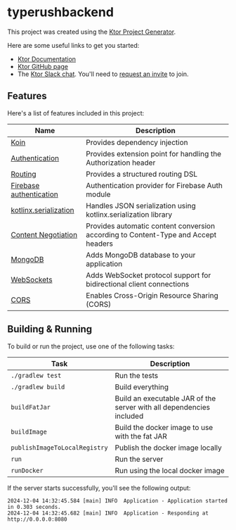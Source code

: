 # typerushbackend

This project was created using the [Ktor Project Generator](https://start.ktor.io).

Here are some useful links to get you started:

- [Ktor Documentation](https://ktor.io/docs/home.html)
- [Ktor GitHub page](https://github.com/ktorio/ktor)
- The [Ktor Slack chat](https://app.slack.com/client/T09229ZC6/C0A974TJ9). You'll need to [request an invite](https://surveys.jetbrains.com/s3/kotlin-slack-sign-up) to join.

## Features

Here's a list of features included in this project:

| Name                                                                      | Description                                                                        |
| ---------------------------------------------------------------------------|------------------------------------------------------------------------------------ |
| [Koin](https://start.ktor.io/p/koin)                                      | Provides dependency injection                                                      |
| [Authentication](https://start.ktor.io/p/auth)                            | Provides extension point for handling the Authorization header                     |
| [Routing](https://start.ktor.io/p/routing)                                | Provides a structured routing DSL                                                  |
| [Firebase authentication](https://start.ktor.io/p/firebase-auth-provider) | Authentication provider for Firebase Auth module                                   |
| [kotlinx.serialization](https://start.ktor.io/p/kotlinx-serialization)    | Handles JSON serialization using kotlinx.serialization library                     |
| [Content Negotiation](https://start.ktor.io/p/content-negotiation)        | Provides automatic content conversion according to Content-Type and Accept headers |
| [MongoDB](https://start.ktor.io/p/mongodb)                                | Adds MongoDB database to your application                                          |
| [WebSockets](https://start.ktor.io/p/ktor-websockets)                     | Adds WebSocket protocol support for bidirectional client connections               |
| [CORS](https://start.ktor.io/p/cors)                                      | Enables Cross-Origin Resource Sharing (CORS)                                       |

## Building & Running

To build or run the project, use one of the following tasks:

| Task                          | Description                                                          |
| -------------------------------|---------------------------------------------------------------------- |
| `./gradlew test`              | Run the tests                                                        |
| `./gradlew build`             | Build everything                                                     |
| `buildFatJar`                 | Build an executable JAR of the server with all dependencies included |
| `buildImage`                  | Build the docker image to use with the fat JAR                       |
| `publishImageToLocalRegistry` | Publish the docker image locally                                     |
| `run`                         | Run the server                                                       |
| `runDocker`                   | Run using the local docker image                                     |

If the server starts successfully, you'll see the following output:

```
2024-12-04 14:32:45.584 [main] INFO  Application - Application started in 0.303 seconds.
2024-12-04 14:32:45.682 [main] INFO  Application - Responding at http://0.0.0.0:8080
```

